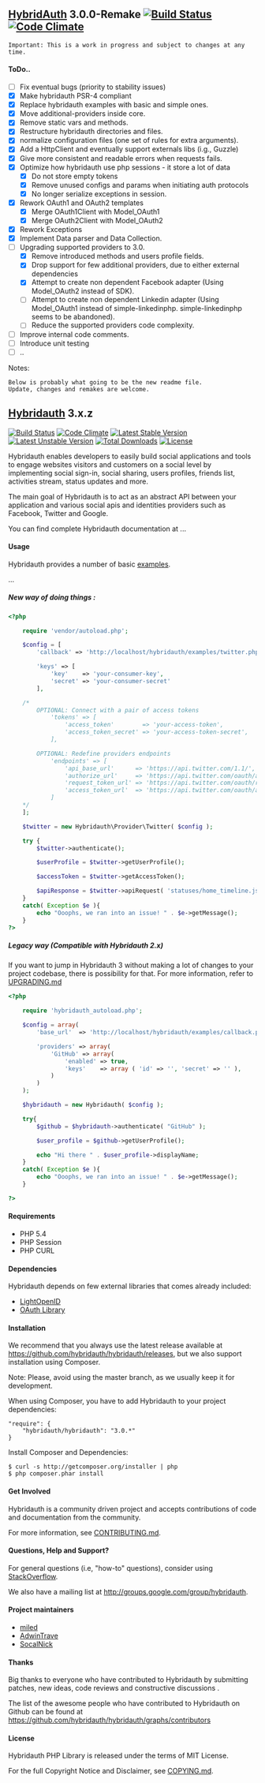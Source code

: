 ## [HybridAuth](http://hybridauth.sourceforge.net/) 3.0.0-Remake [![Build Status](https://travis-ci.org/miled/hybridauth.svg?branch=master)](https://travis-ci.org/miled/hybridauth) [![Code Climate](https://codeclimate.com/github/miled/hybridauth/badges/gpa.svg)](https://codeclimate.com/github/miled/hybridauth)

    Important: This is a work in progress and subject to changes at any time.

#### ToDo..

- [ ] Fix eventual bugs (priority to stability issues)
- [x] Make hybridauth PSR-4 compliant
- [x] Replace hybridauth examples with basic and simple ones.
- [x] Move additional-providers inside core.
- [x] Remove static vars and methods.
- [x] Restructure hybridauth directories and files.
- [x] normalize configuration files (one set of rules for extra arguments). 
- [x] Add a HttpClient and eventually support externals libs (i.g., Guzzle)
- [x] Give more consistent and readable errors when requests fails. 
- [x] Optimize how hybridauth use php sessions - it store a lot of data
    - [x] Do not store empty tokens
    - [x] Remove unused configs and params when initiating auth protocols
    - [x] No longer serialize exceptions in session.
- [x] Rework OAuth1 and OAuth2 templates
    - [x] Merge OAuth1Client with Model_OAuth1
    - [x] Merge OAuth2Client with Model_OAuth2
- [x] Rework Exceptions
- [x] Implement Data parser and Data Collection. 
- [ ] Upgrading supported providers to 3.0.
    - [x] Remove introduced methods and users profile fields. 
    - [x] Drop support for few additional providers, due to either external dependencies
    - [x] Attempt to create non dependent Facebook adapter (Using Model_OAuth2 instead of SDK).
    - [ ] Attempt to create non dependent Linkedin adapter (Using Model_OAuth1 instead of simple-linkedinphp. simple-linkedinphp seems to be abandoned). 
    - [ ] Reduce the supported providers code complexity.
- [ ] Improve internal code comments. 
- [ ] Introduce unit testing
- [ ] ..

Notes: 

    Below is probably what going to be the new readme file.
    Update, changes and remakes are welcome.

## [Hybridauth](http://hybridauth.sourceforge.net/) 3.x.z 

[![Build Status](https://travis-ci.org/hybridauth/hybridauth.svg?branch=master)](https://travis-ci.org/hybridauth/hybridauth) [![Code Climate](https://codeclimate.com/github/hybridauth/hybridauth/badges/gpa.svg)](https://codeclimate.com/github/hybridauth/hybridauth) [![Latest Stable Version](https://poser.pugx.org/hybridauth/hybridauth/v/stable.png)](https://packagist.org/packages/hybridauth/hybridauth) [![Latest Unstable Version](https://poser.pugx.org/hybridauth/hybridauth/v/unstable.svg)](https://packagist.org/packages/hybridauth/hybridauth) [![Total Downloads](https://poser.pugx.org/hybridauth/hybridauth/downloads.png)](https://packagist.org/packages/hybridauth/hybridauth) [![License](https://poser.pugx.org/hybridauth/hybridauth/license.svg)](https://packagist.org/packages/hybridauth/hybridauth)

Hybridauth enables developers to easily build social applications and tools to engage websites visitors and customers on a social level by implementing social sign-in, social sharing, users profiles, friends list, activities stream, status updates and more.

The main goal of Hybridauth is to act as an abstract API between your application and various social apis and identities providers such as Facebook, Twitter and Google.

You can find complete Hybridauth documentation at ...

#### Usage

Hybridauth provides a number of basic [examples](https://github.com/hybridauth/hybridauth/tree/master/examples).

... 

##### New way of doing things :

```php
<?php

	require 'vendor/autoload.php';

	$config = [
		'callback' => 'http://localhost/hybridauth/examples/twitter.php',

		'keys' => [
			'key'    => 'your-consumer-key',
			'secret' => 'your-consumer-secret'
		],

	/*
		OPTIONAL: Connect with a pair of access tokens
			'tokens' => [
				'access_token'        => 'your-access-token',
				'access_token_secret' => 'your-access-token-secret',
			],

		OPTIONAL: Redefine providers endpoints
			'endpoints' => [
				'api_base_url'      => 'https://api.twitter.com/1.1/',
				'authorize_url'     => 'https://api.twitter.com/oauth/authenticate',
				'request_token_url' => 'https://api.twitter.com/oauth/request_token',
				'access_token_url'  => 'https://api.twitter.com/oauth/access_token',
			]
	*/
	];

	$twitter = new Hybridauth\Provider\Twitter( $config );

	try {
		$twitter->authenticate();

		$userProfile = $twitter->getUserProfile();

		$accessToken = $twitter->getAccessToken();

		$apiResponse = $twitter->apiRequest( 'statuses/home_timeline.json' );
	}
	catch( Exception $e ){
		echo "Ooophs, we ran into an issue! " . $e->getMessage();
	}
?>
```

##### Legacy way (Compatible with Hybridauth 2.x)

If you want to jump in Hybridauth 3 without making a lot of changes to your project codebase, there is possibility for that. For more information, refer to [UPGRADING.md](https://github.com/hybridauth/hybridauth/blob/master/UPGRADING.md) 

```php
<?php

	require 'hybridauth_autoload.php';

	$config = array(
		'base_url'  => 'http://localhost/hybridauth/examples/callback.php',

		'providers' => array(
			'GitHub' => array(
				'enabled' => true,
				'keys'    => array ( 'id' => '', 'secret' => '' ),
			)
		)
	);

	$hybridauth = new Hybridauth( $config );

	try{
		$github = $hybridauth->authenticate( "GitHub" );

		$user_profile = $github->getUserProfile();

		echo "Hi there " . $user_profile->displayName;
	}
	catch( Exception $e ){
		echo "Ooophs, we ran into an issue! " . $e->getMessage();
	}

?>
```

#### Requirements

* PHP 5.4
* PHP Session
* PHP CURL

#### Dependencies

Hybridauth depends on few external libraries that comes already included:

* [LightOpenID](https://gitorious.org/lightopenid)
* [OAuth Library](https://code.google.com/p/oauth/)

#### Installation

We recommend that you always use the latest release available at https://github.com/hybridauth/hybridauth/releases, but we also support installation using Composer.

Note: Please, avoid using the master branch, as we usually keep it for development.

When using Composer, you have to add Hybridauth to your project dependencies:

```
"require": {
	"hybridauth/hybridauth": "3.0.*"
}
```

Install Composer and Dependencies:

```
$ curl -s http://getcomposer.org/installer | php
$ php composer.phar install
```

#### Get Involved

Hybridauth is a community driven project and accepts contributions of code and documentation from the community. 

For more information, see [CONTRIBUTING.md](https://github.com/hybridauth/hybridauth/blob/master/CONTRIBUTING.md). 

#### Questions, Help and Support?

For general questions (i.e, "how-to" questions), consider using [StackOverflow](https://stackoverflow.com/questions/tagged/hybridauth). 

We also have a mailing list at http://groups.google.com/group/hybridauth.

#### Project maintainers

* [miled](https://github.com/miled)
* [AdwinTrave](https://github.com/AdwinTrave)
* [SocalNick](https://github.com/SocalNick)

#### Thanks

Big thanks to everyone who have contributed to Hybridauth by submitting patches, new ideas, code reviews and constructive discussions .

The list of the awesome people who have contributed to Hybridauth on Github can be found at https://github.com/hybridauth/hybridauth/graphs/contributors

#### License

Hybridauth PHP Library is released under the terms of MIT License.

For the full Copyright Notice and Disclaimer, see [COPYING.md](https://github.com/hybridauth/hybridauth/blob/master/COPYING.md).
